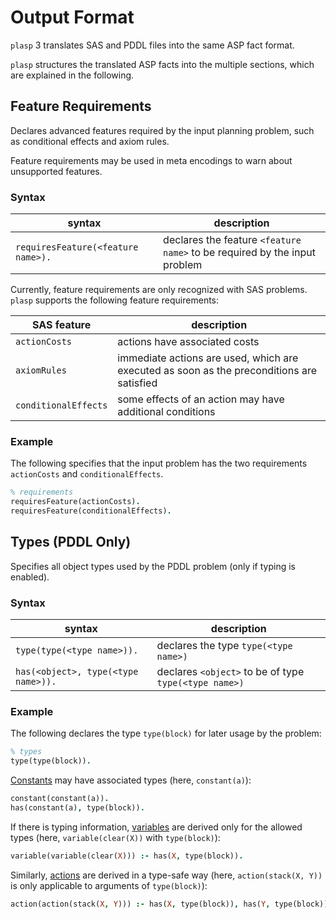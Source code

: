 # Output Format

`plasp` 3 translates SAS and PDDL files into the same ASP fact format.

`plasp` structures the translated ASP facts into the multiple sections, which are explained in the following.

## Feature Requirements

Declares advanced features required by the input planning problem, such as conditional effects and axiom rules.

Feature requirements may be used in meta encodings to warn about unsupported features.

### Syntax

syntax | description
-------|------------
`requiresFeature(<feature name>).` | declares the feature `<feature name>` to be required by the input problem

Currently, feature requirements are only recognized with SAS problems.
`plasp` supports the following feature requirements:

SAS feature | description
------------|------------
`actionCosts` | actions have associated costs
`axiomRules` | immediate actions are used, which are executed as soon as the preconditions are satisfied
`conditionalEffects` | some effects of an action may have additional conditions

### Example

The following specifies that the input problem has the two requirements `actionCosts` and `conditionalEffects`.

```prolog
% requirements
requiresFeature(actionCosts).
requiresFeature(conditionalEffects).
```

## Types (PDDL Only)

Specifies all object types used by the PDDL problem (only if typing is enabled).

### Syntax

syntax | description
-------|------------
`type(type(<type name>)).` | declares the type `type(<type name>)`
`has(<object>, type(<type name>)).` | declares `<object>` to be of type `type(<type name>)`

### Example

The following declares the type `type(block)` for later usage by the problem:

```prolog
% types
type(type(block)).
```

[Constants](#constants) may have associated types (here, `constant(a)`):

```prolog
constant(constant(a)).
has(constant(a), type(block)).
```

If there is typing information, [variables](#variables) are derived only for the allowed types (here, `variable(clear(X))` with `type(block)`):

```prolog
variable(variable(clear(X))) :- has(X, type(block)).
```

Similarly, [actions](#actions) are derived in a type-safe way (here, `action(stack(X, Y))` is only applicable to arguments of `type(block)`):

```prolog
action(action(stack(X, Y))) :- has(X, type(block)), has(Y, type(block)).
```
